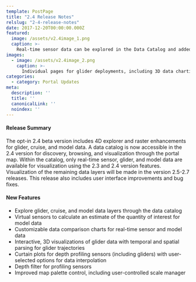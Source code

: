 ```yaml
---
template: PostPage
title: "2.4 Release Notes"
relslug: "2-4-release-notes"
date: 2017-12-20T00:00:00.000Z
featured:
  image: /assets/v2.4image_1.png
  caption: >-
    Real-time sensor data can be explored in the Data Catalog and added to the Portal Map for visualization (left). Real-time and virtual sensors for model layers can be added from the Portal Map to the Data Views for data comparison (right).
images:
  - image: /assets/v2.4image_2.png
    caption: >-
      Individual pages for glider deployments, including 3D data charting and trajecotry parsing (left). Depth filtering of profiling sensor available with user-selected methods of interpolation (right).
categories:
  - category: Portal Updates
meta:
  description: ''
  title: ''
  canonicalLink: ''
  noindex: ''
---
```

#### Release Summary

The opt-in 2.4 beta version includes 4D explorer and raster enhancements for glider, cruise, and model data. A data catalog is now accessible in the 2.4 version for discovery, browsing, and visualization through the portal map. Within the catalog, only real-time sensor, glider, and model data are available for visualization using the 2.3 and 2.4 version features. Visualization of the remaining data layers will be made in the version 2.5-2.7 releases. This release also includes user interface improvements and bug fixes.


#### New Features

*  Explore glider, cruise, and model data layers through the data catalog
*  Virtual sensors to calculate an estimate of the quantity of interest for model data
*  Customizable data comparison charts for real-time sensor and model data
*  Interactive, 3D visualizations of glider data with temporal and spatial parsing for glider trajectories
*  Curtain plots for depth profiling sensors (including gliders) with user-selected options for data interpolation
*  Depth filter for profiling sensors
*  Improved map palette control, including user-controlled scale manager
